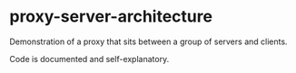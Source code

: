 # proxy-server-architecture

Demonstration of a proxy that sits between a group of servers and clients.

Code is documented and self-explanatory. 
